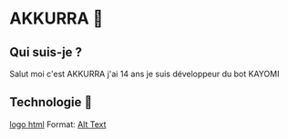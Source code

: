 # AKKURRA 📒

## Qui suis-je ?

Salut moi c'est AKKURRA j'ai 14 ans je suis développeur du bot KAYOMI

## Technologie 📕

[logo html](https://camo.githubusercontent.com/0c3a16a22ae058cfe38a06dc9ea16404cf006409262f547c9ccfa3ec8b30f71e/68747470733a2f2f696d672e736869656c64732e696f2f62616467652f2d48544d4c352d4533344632363f7374796c653d666c61742d737175617265266c6f676f3d68746d6c35266c6f676f436f6c6f723d7768697465)
Format: [Alt Text](url)



